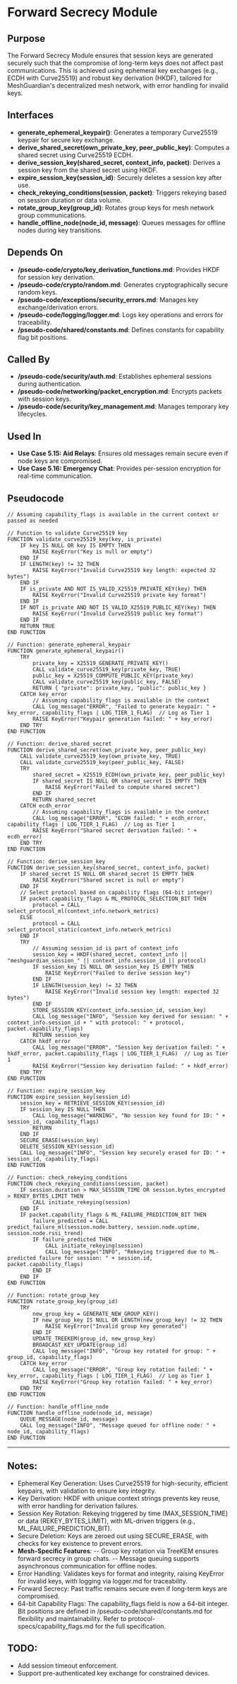 # Forward Secrecy Module

## Purpose
The Forward Secrecy Module ensures that session keys are generated securely such that the compromise of long-term keys does not affect past communications. This is achieved using ephemeral key exchanges (e.g., ECDH with Curve25519) and robust key derivation (HKDF), tailored for MeshGuardian's decentralized mesh network, with error handling for invalid keys.

## Interfaces
- **generate_ephemeral_keypair()**: Generates a temporary Curve25519 keypair for secure key exchange.  
- **derive_shared_secret(own_private_key, peer_public_key)**: Computes a shared secret using Curve25519 ECDH.  
- **derive_session_key(shared_secret, context_info, packet)**: Derives a session key from the shared secret using HKDF.  
- **expire_session_key(session_id)**: Securely deletes a session key after use.  
- **check_rekeying_conditions(session, packet)**: Triggers rekeying based on session duration or data volume.  
- **rotate_group_key(group_id)**: Rotates group keys for mesh network group communications.  
- **handle_offline_node(node_id, message)**: Queues messages for offline nodes during key transitions.  

## Depends On
- **/pseudo-code/crypto/key_derivation_functions.md**: Provides HKDF for session key derivation.  
- **/pseudo-code/crypto/random.md**: Generates cryptographically secure random keys.  
- **/pseudo-code/exceptions/security_errors.md**: Manages key exchange/derivation errors.  
- **/pseudo-code/logging/logger.md**: Logs key operations and errors for traceability.  
- **/pseudo-code/shared/constants.md**: Defines constants for capability flag bit positions.

## Called By
- **/pseudo-code/security/auth.md**: Establishes ephemeral sessions during authentication.  
- **/pseudo-code/networking/packet_encryption.md**: Encrypts packets with session keys.  
- **/pseudo-code/security/key_management.md**: Manages temporary key lifecycles.  

## Used In
- **Use Case 5.15: Aid Relays**: Ensures old messages remain secure even if node keys are compromised.  
- **Use Case 5.16: Emergency Chat**: Provides per-session encryption for real-time communication.  

## Pseudocode
```pseudocode
// Assuming capability_flags is available in the current context or passed as needed

// Function to validate Curve25519 key
FUNCTION validate_curve25519_key(key, is_private)
    IF key IS NULL OR key IS EMPTY THEN
        RAISE KeyError("Key is null or empty")
    END IF
    IF LENGTH(key) != 32 THEN
        RAISE KeyError("Invalid Curve25519 key length: expected 32 bytes")
    END IF
    IF is_private AND NOT IS_VALID_X25519_PRIVATE_KEY(key) THEN
        RAISE KeyError("Invalid Curve25519 private key format")
    END IF
    IF NOT is_private AND NOT IS_VALID_X25519_PUBLIC_KEY(key) THEN
        RAISE KeyError("Invalid Curve25519 public key format")
    END IF
    RETURN TRUE
END FUNCTION

// Function: generate_ephemeral_keypair
FUNCTION generate_ephemeral_keypair()
    TRY
        private_key = X25519_GENERATE_PRIVATE_KEY()
        CALL validate_curve25519_key(private_key, TRUE)
        public_key = X25519_COMPUTE_PUBLIC_KEY(private_key)
        CALL validate_curve25519_key(public_key, FALSE)
        RETURN { "private": private_key, "public": public_key }
    CATCH key_error
        // Assuming capability_flags is available in the context
        CALL log_message("ERROR", "Failed to generate keypair: " + key_error, capability_flags | LOG_TIER_1_FLAG)  // Log as Tier 1
        RAISE KeyError("Keypair generation failed: " + key_error)
    END TRY
END FUNCTION

// Function: derive_shared_secret
FUNCTION derive_shared_secret(own_private_key, peer_public_key)
    CALL validate_curve25519_key(own_private_key, TRUE)
    CALL validate_curve25519_key(peer_public_key, FALSE)
    TRY
        shared_secret = X25519_ECDH(own_private_key, peer_public_key)
        IF shared_secret IS NULL OR shared_secret IS EMPTY THEN
            RAISE KeyError("Failed to compute shared secret")
        END IF
        RETURN shared_secret
    CATCH ecdh_error
        // Assuming capability_flags is available in the context
        CALL log_message("ERROR", "ECDH failed: " + ecdh_error, capability_flags | LOG_TIER_1_FLAG)  // Log as Tier 1
        RAISE KeyError("Shared secret derivation failed: " + ecdh_error)
    END TRY
END FUNCTION

// Function: derive_session_key
FUNCTION derive_session_key(shared_secret, context_info, packet)
    IF shared_secret IS NULL OR shared_secret IS EMPTY THEN
        RAISE KeyError("Shared secret is null or empty")
    END IF
    // Select protocol based on capability flags (64-bit integer)
    IF packet.capability_flags & ML_PROTOCOL_SELECTION_BIT THEN
        protocol = CALL select_protocol_ml(context_info.network_metrics)
    ELSE
        protocol = CALL select_protocol_static(context_info.network_metrics)
    END IF
    TRY
        // Assuming session_id is part of context_info
        session_key = HKDF(shared_secret, context_info || "meshguardian_session_" || context_info.session_id || protocol)
        IF session_key IS NULL OR session_key IS EMPTY THEN
            RAISE KeyError("Failed to derive session key")
        END IF
        IF LENGTH(session_key) != 32 THEN
            RAISE KeyError("Invalid session key length: expected 32 bytes")
        END IF
        STORE_SESSION_KEY(context_info.session_id, session_key)
        CALL log_message("INFO", "Session key derived for session: " + context_info.session_id + " with protocol: " + protocol, packet.capability_flags)
        RETURN session_key
    CATCH hkdf_error
        CALL log_message("ERROR", "Session key derivation failed: " + hkdf_error, packet.capability_flags | LOG_TIER_1_FLAG)  // Log as Tier 1
        RAISE KeyError("Session key derivation failed: " + hkdf_error)
    END TRY
END FUNCTION

// Function: expire_session_key
FUNCTION expire_session_key(session_id)
    session_key = RETRIEVE_SESSION_KEY(session_id)
    IF session_key IS NULL THEN
        CALL log_message("WARNING", "No session key found for ID: " + session_id, capability_flags)
        RETURN
    END IF
    SECURE_ERASE(session_key)
    DELETE_SESSION_KEY(session_id)
    CALL log_message("INFO", "Session key securely erased for ID: " + session_id, capability_flags)
END FUNCTION

// Function: check_rekeying_conditions
FUNCTION check_rekeying_conditions(session, packet)
    IF session.duration > MAX_SESSION_TIME OR session.bytes_encrypted > REKEY_BYTES_LIMIT THEN
        CALL initiate_rekeying(session)
    END IF
    IF packet.capability_flags & ML_FAILURE_PREDICTION_BIT THEN
        failure_predicted = CALL predict_failure_ml(session.node.battery, session.node.uptime, session.node.rssi_trend)
        IF failure_predicted THEN
            CALL initiate_rekeying(session)
            CALL log_message("INFO", "Rekeying triggered due to ML-predicted failure for session: " + session.id, packet.capability_flags)
        END IF
    END IF
END FUNCTION

// Function: rotate_group_key
FUNCTION rotate_group_key(group_id)
    TRY
        new_group_key = GENERATE_NEW_GROUP_KEY()
        IF new_group_key IS NULL OR LENGTH(new_group_key) != 32 THEN
            RAISE KeyError("Invalid group key generated")
        END IF
        UPDATE_TREEKEM(group_id, new_group_key)
        BROADCAST_KEY_UPDATE(group_id)
        CALL log_message("INFO", "Group key rotated for group: " + group_id, capability_flags)
    CATCH key_error
        CALL log_message("ERROR", "Group key rotation failed: " + key_error, capability_flags | LOG_TIER_1_FLAG)  // Log as Tier 1
        RAISE KeyError("Group key rotation failed: " + key_error)
    END TRY
END FUNCTION

// Function: handle_offline_node
FUNCTION handle_offline_node(node_id, message)
    QUEUE_MESSAGE(node_id, message)
    CALL log_message("INFO", "Message queued for offline node: " + node_id, capability_flags)
END FUNCTION
```

---

## Notes:
- Ephemeral Key Generation: Uses Curve25519 for high-security, efficient keypairs, with validation to ensure key integrity.
- Key Derivation: HKDF with unique context strings prevents key reuse, with error handling for derivation failures.
- Session Key Rotation: Rekeying triggered by time (MAX_SESSION_TIME) or data (REKEY_BYTES_LIMIT), with ML-driven triggers (e.g., ML_FAILURE_PREDICTION_BIT).
- Secure Deletion: Keys are zeroed out using SECURE_ERASE, with checks for key existence to prevent errors.
- **Mesh-Specific Features**:
    -- Group key rotation via TreeKEM ensures forward secrecy in group chats.
    -- Message queuing supports asynchronous communication for offline nodes.
- Error Handling: Validates keys for format and integrity, raising KeyError for invalid keys, with logging via logger.md for traceability.
- Forward Secrecy: Past traffic remains secure even if long-term keys are compromised.
- 64-bit Capability Flags: The capability_flags field is now a 64-bit integer. Bit positions are defined in /pseudo-code/shared/constants.md for flexibility and maintainability. Refer to protocol-specs/capability_flags.md for the full specification.  

## TODO:
- Add session timeout enforcement.
- Support pre-authenticated key exchange for constrained devices.
